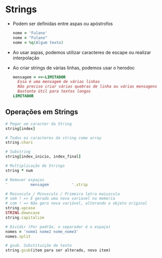# Strings

- Podem ser definidas entre aspas ou apóstrofos

  ```rb
  nome = 'Fulano'
  nome = "Fulano"
  nome = %q(Algum texto)
  ```

- Ao usar aspas, podemos utilizar caracteres de escape ou realizar interpolação
- Ao criar strings de várias linhas, podemos usar o herodoc

  ```rb
  mensagem = <<~LIMITADOR
    Essa é uma mensagem de várias linhas
    Não preciso criar várias quebras de linha ou várias mensagens
    Bastante útil para textos longos
  LIMITADOR
  ```

## Operações em Strings

```rb
# Pegar um caracter da String
string[index]

# Todos os caracteres da string como array
string.chars

# Substring
string[index_inicio, index_final]

# Multiplicação de Strings
string * num

# Remover espaços
'          mensagem          '.strip

# Maiusculo / Minusculo / Primeira letra maiuscula
# sem ! => É gerada uma nova variavel na memoria
# com ! => Não gera nova variável, alterando o objeto original
string.upcase
STRING.downcase
string.capitalize

# Dividir (Por padrão, o separador é o espaço)
nomes = 'nome1 nome2 nome_nome3'
nomes.split

# gsub. Substituição de texto
string.gsub(item para ser alterado, novo item)
```
